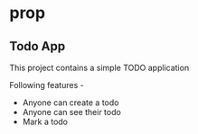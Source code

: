 # prop
## Todo App

This project contains a simple TODO application

Following features - 

- Anyone can create a todo
- Anyone can see their todo
- Mark a todo
